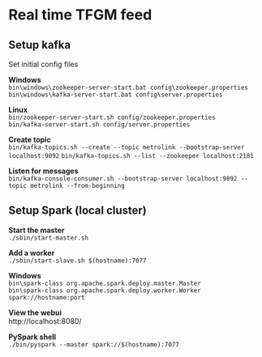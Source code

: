 # Real time TFGM feed

Setup kafka
-----------
Set initial config files

**Windows**  
`bin\windows\zookeeper-server-start.bat config\zookeeper.properties`  
`bin\windows\kafka-server-start.bat config\server.properties`  

**Linux**  
`bin/zookeeper-server-start.sh config/zookeeper.properties`  
`bin/kafka-server-start.sh config/server.properties`  

**Create topic**  
`bin/kafka-topics.sh --create --topic metrolink --bootstrap-server localhost:9092`
`bin/kafka-topics.sh --list --zookeeper localhost:2181`

**Listen for messages**  
`bin/kafka-console-consumer.sh --bootstrap-server localhost:9092 --topic metrolink --from-beginning`

Setup Spark (local cluster)
-------------------
**Start the master**  
`./sbin/start-master.sh`

**Add a worker**  
`./sbin/start-slave.sh $(hostname):7077`

**Windows**  
`bin\spark-class org.apache.spark.deploy.master.Master`  
`bin\spark-class org.apache.spark.deploy.worker.Worker spark://hostname:port`  

**View the webui**  
http://localhost:8080/ 

**PySpark shell**  
`./bin/pyspark --master spark://$(hostname):7077`
